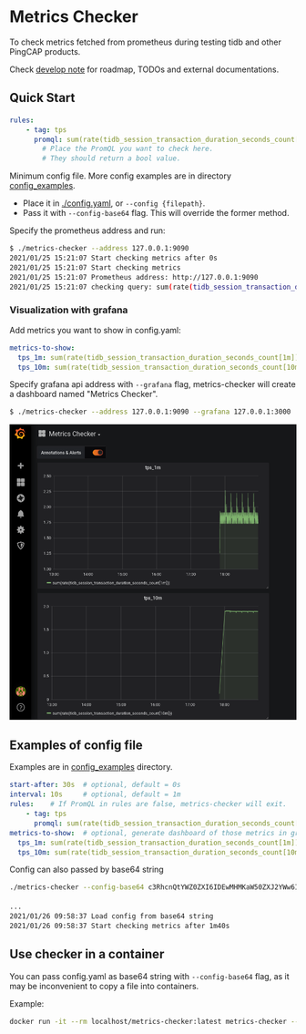 # Metrics Checker
To check metrics fetched from prometheus during testing tidb and other PingCAP products.

Check [develop note](./doc/develop_note.md) for roadmap, TODOs and external documentations.

## Quick Start
```yaml
rules:
    - tag: tps
      promql: sum(rate(tidb_session_transaction_duration_seconds_count[5m])) > bool sum(rate(tidb_session_transaction_duration_seconds_count[10m]))
        # Place the PromQL you want to check here.
        # They should return a bool value.
```

Minimum config file. More config examples are in directory [config_examples](config_examples/).
- Place it in [./config.yaml](./config.yaml), or `--config {filepath}`.
- Pass it with `--config-base64` flag. This will override the former method.

Specify the prometheus address and run:
```bash
$ ./metrics-checker --address 127.0.0.1:9090
2021/01/25 15:21:07 Start checking metrics after 0s
2021/01/25 15:21:07 Start checking metrics
2021/01/25 15:21:07 Prometheus address: http://127.0.0.1:9090
2021/01/25 15:21:07 checking query: sum(rate(tidb_session_transaction_duration_seconds_count[5m])) > bool sum(rate(tidb_session_transaction_duration_seconds_count[10m]))
```

### Visualization with grafana
Add metrics you want to show in config.yaml:
```yaml
metrics-to-show:
  tps_1m: sum(rate(tidb_session_transaction_duration_seconds_count[1m]))
  tps_10m: sum(rate(tidb_session_transaction_duration_seconds_count[10m]))
```

Specify grafana api address with `--grafana` flag, metrics-checker will create a dashboard named "Metrics Checker".
```bash
$ ./metrics-checker --address 127.0.0.1:9090 --grafana 127.0.0.1:3000
```
![Grafana Dashboard](doc/assets/grafana-metrics-checker.png)

## Examples of config file
Examples are in [config_examples](config_examples/) directory.
```yaml
start-after: 30s  # optional, default = 0s
interval: 10s     # optional, default = 1m
rules:    # If PromQL in rules are false, metrics-checker will exit.
    - tag: tps
      promql: sum(rate(tidb_session_transaction_duration_seconds_count[5m])) > bool sum(rate(tidb_session_transaction_duration_seconds_count[10m]))  # PromQL here should return a bool value.
metrics-to-show:  # optional, generate dashboard of those metrics in grafana when `--grafana` flag is set.
  tps_1m: sum(rate(tidb_session_transaction_duration_seconds_count[1m]))
  tps_10m: sum(rate(tidb_session_transaction_duration_seconds_count[10m]))
```

Config can also passed by base64 string
```bash
./metrics-checker --config-base64 c3RhcnQtYWZ0ZXI6IDEwMHMKaW50ZXJ2YWw6IDEwcwpydWxlczogICAgIyDlr7kgcHJvbWV0aGV1cyBhcGkg55qEIHF1ZXJ5CiAgICAtIHRhZzogdHBzCiAgICAgIHByb21xbDogc3VtKHJhdGUodGlkYl9zZXNzaW9uX3RyYW5zYWN0aW9uX2R1cmF0aW9uX3NlY29uZHNfY291bnRbMW1dKSkgPiBib29sIDIvMyAqIHN1bShyYXRlKHRpZGJfc2Vzc2lvbl90cmFuc2FjdGlvbl9kdXJhdGlvbl9zZWNvbmRzX2NvdW50WzVtXSkpCg==

...
2021/01/26 09:58:37 Load config from base64 string
2021/01/26 09:58:37 Start checking metrics after 1m40s
```

## Use checker in a container
You can pass config.yaml as base64 string with `--config-base64` flag, as it may be inconvenient to copy a file into containers.

Example:
```bash
docker run -it --rm localhost/metrics-checker:latest metrics-checker --config-base64 c3RhcnQtYWZ0ZXI6IDBzCmludGVydmFsOiAxMHMKcnVsZXM6ICAgICMg5a+5IHByb21ldGhldXMgYXBpIOeahCBxdWVyeQogICAgLSB0YWc6IHRwcwogICAgICBwcm9tcWw6IHN1bShyYXRlKHRpZGJfc2Vzc2lvbl90cmFuc2FjdGlvbl9kdXJhdGlvbl9zZWNvbmRzX2NvdW50WzFtXSkpID4gYm9vbCAyLzMgKiBzdW0ocmF0ZSh0aWRiX3Nlc3Npb25fdHJhbnNhY3Rpb25fZHVyYXRpb25fc2Vjb25kc19jb3VudFs1bV0pKQo= --address 192.168.1.164:9090
```